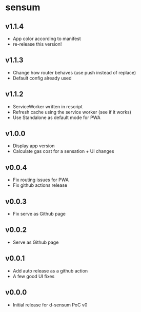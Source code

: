 # sensum

## v1.1.4
* App color according to manifest
* re-release this version!

## v1.1.3
* Change how router behaves (use push instead of replace)
* Default config already used

## v1.1.2
* ServiceWorker written in rescript
* Refresh cache using the service worker (see if it works)
* Use Standalone as default mode for PWA

## v1.0.0
* Display app version
* Calculate gas cost for a sensation + UI changes

## v0.0.4
* Fix routing issues for PWA
* Fix github actions release

## v0.0.3
* Fix serve as Github page

## v0.0.2
* Serve as Github page

## v0.0.1
* Add auto release as a github action
* A few good UI fixes

## v0.0.0
* Initial release for d-sensum PoC v0